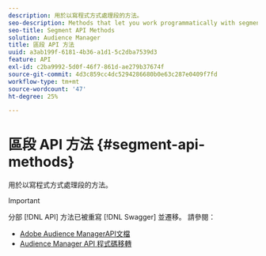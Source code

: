 ```yaml
---
description: 用於以寫程式方式處理段的方法。
seo-description: Methods that let you work programmatically with segments.
seo-title: Segment API Methods
solution: Audience Manager
title: 區段 API 方法
uuid: a3ab199f-6181-4b36-a1d1-5c2dba7539d3
feature: API
exl-id: c2ba9992-5d0f-46f7-861d-ae279b37674f
source-git-commit: 4d3c859cc4dc5294286680b0e63c287e0409f7fd
workflow-type: tm+mt
source-wordcount: '47'
ht-degree: 25%

---
```


# 區段 API 方法 {#segment-api-methods}

用於以寫程式方式處理段的方法。

>[!IMPORTANT]
>
>分部 [!DNL API] 方法已被重寫 [!DNL Swagger] 並遷移。 請參閱：
>
>* [Adobe Audience ManagerAPI文檔](https://bank.demdex.com/portal/swagger/index.html)
>* [Audience Manager API 程式碼移轉](../../api/api-swagger-migration.md)

